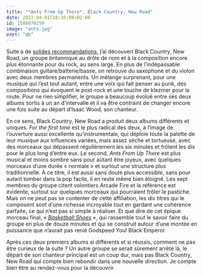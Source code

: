 ```yaml
---
title: "*Ants From Up There*, Black Country, New Road"
date: 2022-04-01T18:35:08+02:00
id: 1586070259 
image: "ants.jpg"
pays: "gb"
---
```


Suite à de [solides recommandations](https://podcaaast.fr/trente-sept/), j’ai découvert Black Country, New Road, un groupe britannique au drôle de nom et à la composition encore plus étonnante pour du rock, au sens large. En plus de l’indépassable combinaison guitare/batterie/basse, on retrouve du saxophone et du violon avec deux membres permanents. Un mélange surprenant, pour une musique qui l’est tout autant, entre une voix qui fait penser au punk, des compositions qui évoquent le post-rock et une touche de klezmer pour la route. Pour ne rien simplifier, le groupe a beaucoup évolué entre ses deux albums sortis à un an d’intervalle et il va être contraint de changer encore une fois suite au départ d’Isaac Wood, son chanteur. 

En ce sens, Black Country, New Road a produit deux albums différents et uniques. *For the first time* est le plus radical des deux, à l’image de l’ouverture aussi excellente qu’instrumentale, qui déploie toute la palette de leur musique aux influences variées, mais assez sèche et tortueuse, avec des morceaux qui dépassent régulièrement les six minutes et frôlent les dix pour le plus long d’entre eux. Le second, *Ants From Up There* est plus musical et moins sombre sans pour autant être joyeux, avec quelques morceaux d’une durée « normale » et surtout une structure plus traditionnelle. À ce titre, il est aussi sans doute plus accessible, sans pour autant tomber dans la pop facile, il en reste même bien éloigné. Les sept membres du groupe citent volontiers Arcade Fire et la référence est évidente, surtout sur quelques morceaux qui pourraient frôler le pastiche. Mais on ne peut pas se contenter de cette affiliation, les dix titres qui le composent sont d’une richesse incroyable tout en gardant une cohérence parfaite, ce qui n’est pas si simple à réaliser. Et que dire de cet épique morceau final, « [*Basketball Shoes*](https://www.youtube.com/watch?v=uOnjuIb1TWY) », qui rassemble tout le savoir faire du groupe en plus de douze minutes et qui se construit autour d’une montée en puissance que n’aurait pas renié Godspeed You! Black Emperor. 

Après ces deux premiers albums si différents et si réussis, comment ne pas être curieux de la suite ? Un autre groupe se serait sûrement arrêté là, le départ de son chanteur principal est un coup dur, mais pas Black Country, New Road qui compte bien rebondir dans une nouvelle direction. Je compte bien être au rendez-vous pour la découvrir.

